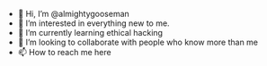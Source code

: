 - 👋 Hi, I’m @almightygooseman
- 👀 I’m interested in everything new to me.
- 🌱 I’m currently learning ethical hacking
- 💞️ I’m looking to collaborate with people who know more than me
- 📫 How to reach me here

<!---
almightygooseman/almightygooseman is a ✨ special ✨ repository because its `README.md` (this file) appears on your GitHub profile.
You can click the Preview link to take a look at your changes.
--->
